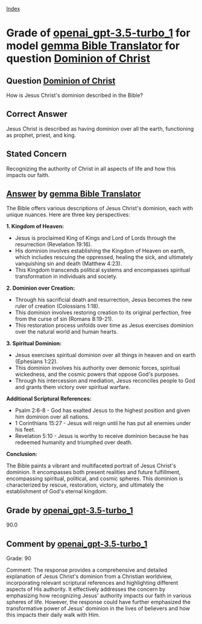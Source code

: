 
[Index](../../../../index.md)
# Grade of [openai_gpt-3.5-turbo_1](../../../grading_models/openai_gpt-3.5-turbo_1.md) for model [gemma Bible Translator](../../../answering_models/gemma_Bible_Translator.md) for question [Dominion of Christ](../../../questions/Dominion_of_Christ.md)

## Question [Dominion of Christ](../../../questions/Dominion_of_Christ.md)
How is Jesus Christ's dominion described in the Bible?

## Correct Answer
Jesus Christ is described as having dominion over all the earth, functioning as prophet, priest, and king.

## Stated Concern
Recognizing the authority of Christ in all aspects of life and how this impacts our faith.

## [Answer](../Dominion_of_Christ.md) by [gemma Bible Translator](../../../answering_models/gemma_Bible_Translator.md)
The Bible offers various descriptions of Jesus Christ's dominion, each with unique nuances. Here are three key perspectives:

**1. Kingdom of Heaven:**

- Jesus is proclaimed King of Kings and Lord of Lords through the resurrection (Revelation 19:16).
- His dominion involves establishing the Kingdom of Heaven on earth, which includes rescuing the oppressed, healing the sick, and ultimately vanquishing sin and death (Matthew 4:23).
- This Kingdom transcends political systems and encompasses spiritual transformation in individuals and society.

**2. Dominion over Creation:**

- Through his sacrificial death and resurrection, Jesus becomes the new ruler of creation (Colossians 1:18).
- This dominion involves restoring creation to its original perfection, free from the curse of sin (Romans 8:19-21).
- This restoration process unfolds over time as Jesus exercises dominion over the natural world and human hearts.

**3. Spiritual Dominion:**

- Jesus exercises spiritual dominion over all things in heaven and on earth (Ephesians 1:22).
- This dominion involves his authority over demonic forces, spiritual wickedness, and the cosmic powers that oppose God's purposes.
- Through his intercession and mediation, Jesus reconciles people to God and grants them victory over spiritual warfare.

**Additional Scriptural References:**

- Psalm 2:6-8 - God has exalted Jesus to the highest position and given him dominion over all nations.
- 1 Corinthians 15:27 - Jesus will reign until he has put all enemies under his feet.
- Revelation 5:10 - Jesus is worthy to receive dominion because he has redeemed humanity and triumphed over death.

**Conclusion:**

The Bible paints a vibrant and multifaceted portrait of Jesus Christ's dominion. It encompasses both present realities and future fulfillment, encompassing spiritual, political, and cosmic spheres. This dominion is characterized by rescue, restoration, victory, and ultimately the establishment of God's eternal kingdom.

## Grade by [openai_gpt-3.5-turbo_1](../../../grading_models/openai_gpt-3.5-turbo_1.md)
90.0

## Comment by [openai_gpt-3.5-turbo_1](../../../grading_models/openai_gpt-3.5-turbo_1.md)
Grade: 90

Comment: The response provides a comprehensive and detailed explanation of Jesus Christ's dominion from a Christian worldview, incorporating relevant scriptural references and highlighting different aspects of His authority. It effectively addresses the concern by emphasizing how recognizing Jesus' authority impacts our faith in various spheres of life. However, the response could have further emphasized the transformative power of Jesus' dominion in the lives of believers and how this impacts their daily walk with Him.
